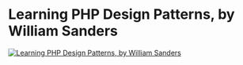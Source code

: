 # Learning PHP Design Patterns, by William Sanders
  
[![Learning PHP Design Patterns, by William Sanders](http://akamaicovers.oreilly.com/images/9781449344863/cat.gif)](https://www.safaribooksonline.com/library/view/title/9781449344900//)
  

